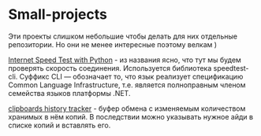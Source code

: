 # Small-projects
Эти проекты слишком небольшие чтобы делать для них отдельные репозитории. Но они не менее интересные поэтому велкам )

[Internet Speed Test with Python](https://github.com/kirilldikalin/Small-projects/blob/main/Internet%20Speed%20Test%20with%20Python.ipynb) - из названия ясно, что тут мы будем проверять скорость соединения. Используется библиотека speedtest-cli. Суффикс CLI — обозначает то, что язык реализует спецификацию Common Language Infrastructure, т.е. является полноправным членом семейства языков платформы .NET. 

[clipboards history tracker](https://github.com/kirilldikalin/Small-projects/blob/main/clipboards%20history%20tracker.ipynb) - буфер обмена с изменяемым количеством хранимых в нём копий. В последствии можно указывать нужное айди в списке копий и вставлять его. 
